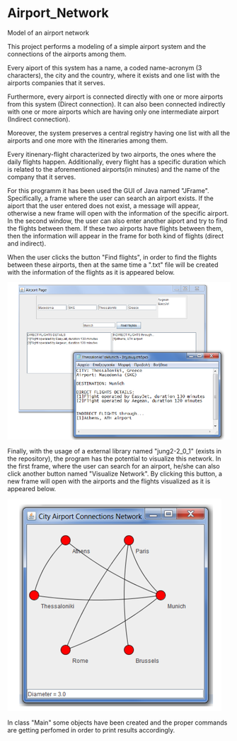 # Airport_Network
Model of an airport network

This project performs a modeling of a simple airport system and the connections of the airports
among them.

Every aiport of this system has a name, a coded name-acronym (3 characters),
the city and the country, where it exists and one list with the airports companies that it serves.

Furthermore, every airport is connected directly with one or more airports from this system (Direct connection).
It can also been connected indirectly with one or more airports which are having only one intermediate airport (Indirect connection).

Moreover, the system preserves a central registry having one list with all the airports and one more with the
itineraries among them.

Every itinenary-flight characterized by two airports, the ones where the daily flights happen.
Additionally, every flight has a specific duration which is related to the aforementioned airports(in minutes)
and the name of the company that it serves.

For this programm it has been used the GUI of Java named "JFrame". 
Specifically, a frame where the user can search an airport exists.
If the aiport that the user entered does not exist,
a message will appear, otherwise a new frame will
open with the information of the specific airport. In the second window, the user can also enter
another aiport and try to find the flights between them.
If these two airports have flights between them, then the information will appear in the frame for
both kind of flights (direct and indirect).

When the user clicks the button "Find flights", in order to find the flights between
these airports, then at the same time a ".txt" file will be created with the information of the flights as it is appeared below.

<img src="/ReadMe photos/Txt Information.png" alt="txt information"/>

Finally, with the usage of a external library named "jung2-2_0_1" (exists in the repository), the program has 
the potential to visualize this network.
In the first frame, where the user can search for an airport, he/she can also click another button named "Visualize Network".
By clicking this button, a new frame will open with the airports and the flights visualized as it is appeared below.

<img src="/ReadMe photos/Visualized Network.png" alt="visualized network"/>

In class "Main" some objects have been created and the proper commands are getting perfomed
in order to print results accordingly. 
